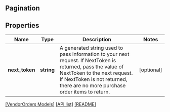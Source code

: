 ## Pagination

## Properties

Name | Type | Description | Notes
------------ | ------------- | ------------- | -------------
**next_token** | **string** | A generated string used to pass information to your next request. If NextToken is returned, pass the value of NextToken to the next request. If NextToken is not returned, there are no more purchase order items to return. | [optional]

[[VendorOrders Models]](../) [[API list]](../../Api) [[README]](../../../README.md)
